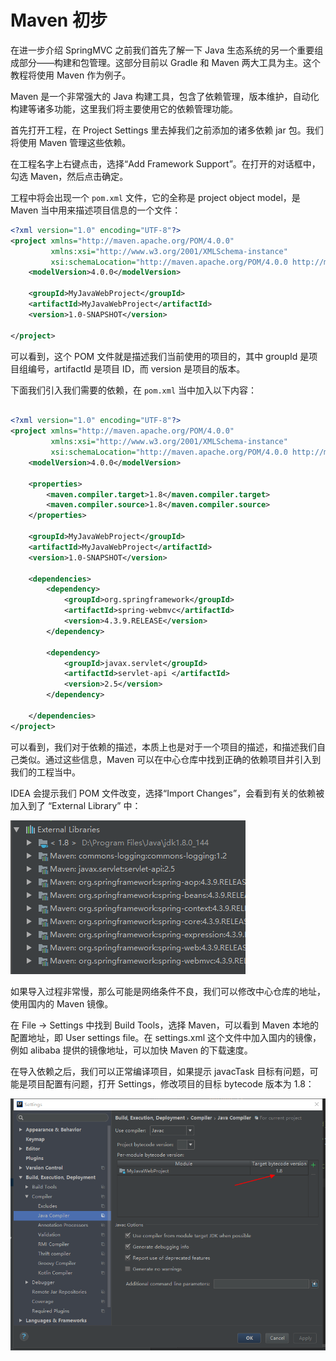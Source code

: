 Maven 初步
=========

在进一步介绍 SpringMVC 之前我们首先了解一下 Java 生态系统的另一个重要组成部分——构建和包管理。这部分目前以 Gradle 和 Maven 两大工具为主。这个教程将使用 Maven 作为例子。

Maven 是一个非常强大的 Java 构建工具，包含了依赖管理，版本维护，自动化构建等诸多功能，这里我们将主要使用它的依赖管理功能。

首先打开工程，在 Project Settings 里去掉我们之前添加的诸多依赖 jar 包。我们将使用 Maven 管理这些依赖。

在工程名字上右键点击，选择“Add Framework Support”。在打开的对话框中，勾选 Maven，然后点击确定。

工程中将会出现一个 `pom.xml` 文件，它的全称是 project object model，是 Maven 当中用来描述项目信息的一个文件：

```xml
<?xml version="1.0" encoding="UTF-8"?>
<project xmlns="http://maven.apache.org/POM/4.0.0"
         xmlns:xsi="http://www.w3.org/2001/XMLSchema-instance"
         xsi:schemaLocation="http://maven.apache.org/POM/4.0.0 http://maven.apache.org/xsd/maven-4.0.0.xsd">
    <modelVersion>4.0.0</modelVersion>

    <groupId>MyJavaWebProject</groupId>
    <artifactId>MyJavaWebProject</artifactId>
    <version>1.0-SNAPSHOT</version>

</project>
```

可以看到，这个 POM 文件就是描述我们当前使用的项目的，其中 groupId 是项目组编号，artifactId 是项目 ID，而 version 是项目的版本。

下面我们引入我们需要的依赖，在 `pom.xml` 当中加入以下内容：

```xml

<?xml version="1.0" encoding="UTF-8"?>
<project xmlns="http://maven.apache.org/POM/4.0.0"
         xmlns:xsi="http://www.w3.org/2001/XMLSchema-instance"
         xsi:schemaLocation="http://maven.apache.org/POM/4.0.0 http://maven.apache.org/xsd/maven-4.0.0.xsd">
    <modelVersion>4.0.0</modelVersion>

    <properties>
        <maven.compiler.target>1.8</maven.compiler.target>
        <maven.compiler.source>1.8</maven.compiler.source>
    </properties>

    <groupId>MyJavaWebProject</groupId>
    <artifactId>MyJavaWebProject</artifactId>
    <version>1.0-SNAPSHOT</version>

    <dependencies>
        <dependency>
            <groupId>org.springframework</groupId>
            <artifactId>spring-webmvc</artifactId>
            <version>4.3.9.RELEASE</version>
        </dependency>

        <dependency>
            <groupId>javax.servlet</groupId>
            <artifactId>servlet-api </artifactId>
            <version>2.5</version>
        </dependency>

    </dependencies>
</project>
```

可以看到，我们对于依赖的描述，本质上也是对于一个项目的描述，和描述我们自己类似。通过这些信息，Maven 可以在中心仓库中找到正确的依赖项目并引入到我们的工程当中。

IDEA 会提示我们 POM 文件改变，选择“Import Changes”，会看到有关的依赖被加入到了 “External Library” 中：

![maven-result](./img/16-maven-result.png)

如果导入过程非常慢，那么可能是网络条件不良，我们可以修改中心仓库的地址，使用国内的 Maven 镜像。

在 File -> Settings 中找到 Build Tools，选择 Maven，可以看到 Maven 本地的配置地址，即 User settings file。在 settings.xml 这个文件中加入国内的镜像，例如 alibaba 提供的镜像地址，可以加快 Maven 的下载速度。

在导入依赖之后，我们可以正常编译项目，如果提示 javacTask 目标有问题，可能是项目配置有问题，打开 Settings，修改项目的目标 bytecode 版本为 1.8：

![target-bytecode-version](./img/16-target-bytecode-version.png)
